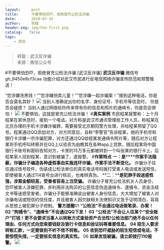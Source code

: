 ```yaml
---
layout:     post
title:      不要惧怕恐吓，拒绝冒充公检法诈骗
date:       2020-07-24
author:     转载
header-img: img/the-first.png
catalog:   false
tags:
    - 其他
---
```


<blockquote><p>转载：武汉反诈骗<br>
来源：微信公众号</p></blockquote>

#不要惧怕恐吓，拒绝冒充公检法诈骗
[武汉反诈骗]
**武汉反诈骗**
微信号gh_9450e8cf3caa
功能介绍对武汉市民进行反电信网络诈骗宣传防范和预警推送！

“您涉嫌洗黑钱！””您涉嫌拐卖儿童！””您涉嫌一起诈骗案！”接到这种电话，你是否会莫名其妙？
![]({{site.baseurl}}/postimg/8wBAcE4t1v7qAj90QnAKwXbO1s5D8DSnzzCjrXPCEa4lbayUnsSPzw40cwKCcqQMsgKUiamDbBXT0n7Zw9WYFUQ.jpeg)
当别人准确说出你的名字、身份证号、手机号等信息时，
你是否会疑惑？
当别人通过网络给你传来带有你的信息和照片的通缉令，你是否会惧怕！
![]({{site.baseurl}}/postimg/8wBAcE4t1v7qAj90QnAKwXbO1s5D8DSnOXqvkvyicgCeko5sRZLRaHKEzic0ric9OMcMHF2obzknmM0icSnZAwkZ6A.jpeg)
不要惧怕，这就是冒充公检法诈骗！
#**真实案例**
市民程某报警称：上个月程某在家休息时，接到一个电话。对方称是武汉市通讯管理局工作人员，称程某在北京办理的手机卡涉嫌诈骗罪，需要接受北京朝阳警方处理，并给程某预留了QQ号。程某通过QQ添加对方，对方同意后，自称“李警官”告诉程某，她的手机号和银行卡涉嫌一宗诈骗犯罪，对方还通过QQ给程某发通缉令照片等，随后对方让程某将手机呼叫转移并在QQ上以验资为由教其在各种app上贷款，随后程某将中国银行卡账号和密码告知对方，卡里的15万多元都被转到一个叫张某的银行卡上，后程某家人找到程某，意识到被骗了，遂报警。
#**作案特点**
**一：是****作案手法隐蔽，诈骗分子编造各种虚假事由实施连环诈骗，作案手法不断变化。**
诈骗分子往往通过改号软件，伪装成公检法单位的真实电话号码拨打受害人电话或发送短信，即使被害人通过114查号台进行核实，也难辨真伪。
**二：****是犯罪手段迷惑性强，涉案金额较高，受害者容易上当受骗。**
诈骗分子冒充公检法机关人员身份，恐吓被害人涉嫌犯罪，并利用非法购买的公民信息伪造通缉令、逮捕令、资金冻结文书等迷惑受害者。诈骗分子能够准确说出被害人身份信息，大大增加了被害人对诈骗电话或短信的信任度，并且被害人因欠缺相关法律知识又急于证明清白，容易从思想上被犯罪分子控制。
**警方提醒**01
**“公检法”不会通过电话做笔录、办案！**
**02**
**“拘捕令”、“通缉令”不会通过QQ下发！**
**03**
**“公检法”不会让人往某个“安全账户”打钱！更不会要求当事人以转账方式查验资产合法性!公检法部门绝不会以任何理由、任何方式向您索要钱财及银行卡信息和验证码等重要信息。**
**04**
**陌生人要求转账汇款，一定要做到不听不信不转账。**
**05**
**收到恐吓威胁的陌生短信或电话，不要惊慌失措，一定要核实信息的真实性。**
06
**如果发现被骗，请立即拨打110报警。**
![]({{site.baseurl}}/postimg/8wBAcE4t1v5MXc8seCJO47TInUV4oHic4ibRACvQm1lv9naWsFx2ChZr3Sa64ib9JiaVKmNUrHbRjkRJcCzRWuahsg.jpeg)
